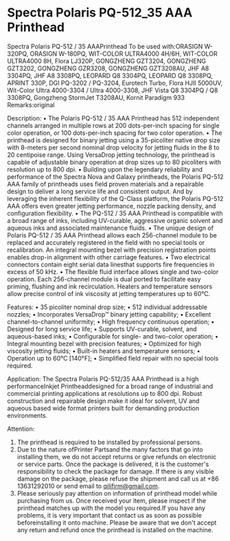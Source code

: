 # Spectra Polaris PQ-512_35 AAA Printhead

Spectra Polaris PQ-512 / 35 AAAPrinthead
To be used with:ORASIGN W-320PQ, ORASIGN W-180PQ, WIT-COLOR ULTRA4000 4H/6H, WIT-COLOR ULTRA4000 8H, Flora LJ320P, GONGZHENG GZT3204, GONGZHENG GZT3202, GONGZHENG GZR3208, GONGZHENG GZT3208AU, JHF A8 3304PQ, JHF A8 3308PQ, LEOPARD Q8 3304PQ, LEOPARD Q8 3308PQ, APRINT 330P, DGI PQ-3202 / PQ-3204, Eurotech Turbo, Flora HJII 5000UV, Wit-Color Ultra 4000-3304 / Ultra 4000-3308, JHF Vista Q8 3304PQ / Q8 3308PQ, Gongzheng StormJet T3208AU, Kornit Paradigm 933
Remarks:original

Description:
• The Polaris PQ-512 / 35 AAA Printhead has 512 independent channels arranged in multiple rows at 200 dots-per-inch spacing for single color operation, or 100 dots-per-inch spacing for two color operation.
• The printhead is designed for binary jetting using a 35-picoliter native drop size with 8-meters per second nominal drop velocity for jetting fluids in the 8 to 20 centipoise range. Using VersaDrop jetting technology, the printhead is capable of adjustable binary operation at drop sizes up to 80 picoliters with resolution up to 800 dpi.
• Building upon the legendary reliability and performance of the Spectra Nova and Galaxy printheads, the Polaris PQ-512 AAA family of printheads uses field proven materials and a repairable design to deliver a long service life and consistent output. And by leveraging the inherent flexibility of the Q-Class platform, the Polaris PQ-512 AAA offers even greater jetting performance, nozzle packing density, and configuration flexibility.
• The PQ-512 / 35 AAA Printhead is compatible with a broad range of inks, including UV-curable, aggressive organic solvent and aqueous inks and associated maintenance fluids.
• The unique design of Polaris PQ-512 / 35 AAA Printhead allows each 256-channel module to be replaced and accurately registered in the field with no special tools or recalibration. An integral mounting bezel with precision registration points enables drop-in alignment with other carriage features.
• Two electrical connectors contain eight serial data linesthat supports fire frequencies in excess of 50 kHz.
• The flexible fluid interface allows single and two-color operation. Each 256-channel module is dual ported to facilitate easy priming, flushing and ink recirculation. Heaters and temperature sensors allow precise control of ink viscosity at jetting temperatures up to 60°C.

Features:
• 35 picoliter nominal drop size;
• 512 individual addressable nozzles;
• Incorporates VersaDrop™ binary jetting capability;
• Excellent channel-to-channel uniformity;
• High frequency continuous operation;
• Designed for long service life;
• Supports UV-curable, solvent, and aqueous-based inks;
• Configurable for single- and two-color operation;
• Integral mounting bezel with precision features;
• Optimized for high viscosity jetting fluids;
• Built-in heaters and temperature sensors;
• Operation up to 60°C [140°F];
• Simplified field repair with no special tools required.

Application:
The Spectra Polaris PQ-512/35 AAA Printhead is a high performanceInkjet Printheaddesigned for a broad range of industrial and commercial printing applications at resolutions up to 800 dpi. Robust construction and repairable design make it ideal for solvent, UV and aqueous based wide format printers built for demanding production environments.

Attention:
1. The printhead is required to be installed by professional persons.
2. Due to the nature ofPrinter Partsand the many factors that go into installing them, we do not accept returns or give refunds on electronic or service parts. Once the package is delivered, it is the customer's responsibility to check the package for damage. If there is any visible damage on the package, please refuse the shipment and call us at +86 13631292010 or send email to qilifirm@gmail.com.
3. Please seriously pay attention on information of printhead model while purchasing from us. Once received your item, please inspect if the printhead matches up with the model you required.If you have any problems, it is very important that contact us as soon as possible beforeinstalling it onto machine. Please be aware that we don't accept any return and refund once the printhead is installed on the machine.

